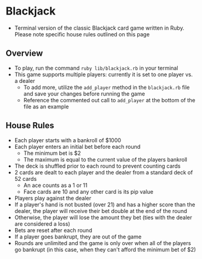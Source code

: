 # Blackjack

- Terminal version of the classic Blackjack card game written in Ruby. Please note specific house rules outlined on this page

## Overview

- To play, run the command `ruby lib/blackjack.rb` in your terminal
- This game supports multiple players: currently it is set to one player vs. a dealer
  - To add more, utilize the `add_player` method in the `blackjack.rb` file and save your changes before running the game
  - Reference the commented out call to `add_player` at the bottom of the file as an example

## House Rules
- Each player starts with a bankroll of $1000
- Each player enters an initial bet before each round
  - The minimum bet is $2
  - The maximum is equal to the current value of the players bankroll
- The deck is shuffled prior to each round to prevent counting cards
- 2 cards are dealt to each player and the dealer from a standard deck of 52 cards
  - An ace counts as a 1 or 11
  - Face cards are 10 and any other card is its pip value
-  Players play against the dealer
  - If a player's hand is not busted (over 21) and has a higher score than the dealer, the player will receive their bet double at the end of the round
  - Otherwise, the player will lose the amount they bet (ties with the dealer are considered a loss)
- Bets are reset after each round
- If a player goes bankrupt, they are out of the game
- Rounds are unlimited and the game is only over when all of the players go bankrupt (in this case, when they can't afford the minimum bet of $2)
